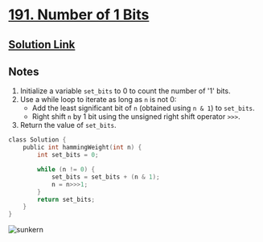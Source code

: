 # [191. Number of 1 Bits](https://leetcode.com/problems/number-of-1-bits/)

## [Solution Link](https://leetcode.com/submissions/detail/1565352976/)

## Notes

1. Initialize a variable `set_bits` to 0 to count the number of '1' bits.
2. Use a while loop to iterate as long as `n` is not 0:
   - Add the least significant bit of `n` (obtained using `n & 1`) to `set_bits`.
   - Right shift `n` by 1 bit using the unsigned right shift operator `>>>`.
3. Return the value of `set_bits`.

```c
class Solution {
    public int hammingWeight(int n) {
        int set_bits = 0;

        while (n != 0) {
            set_bits = set_bits + (n & 1);
            n = n>>>1;
        }
        return set_bits;
    }
}
```

![sunkern](https://projectpokemon.org/images/normal-sprite/sunkern.gif)
